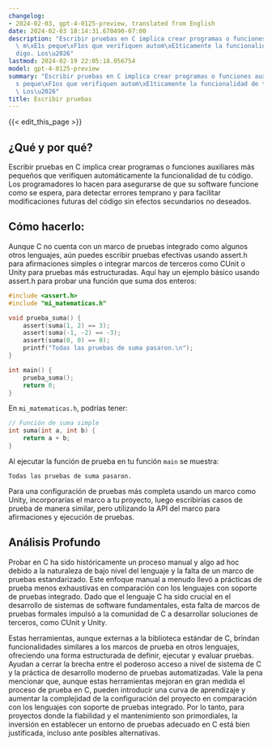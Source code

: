 ```yaml
---
changelog:
- 2024-02-03, gpt-4-0125-preview, translated from English
date: 2024-02-03 18:14:31.670490-07:00
description: "Escribir pruebas en C implica crear programas o funciones auxiliares\
  \ m\xE1s peque\xF1os que verifiquen autom\xE1ticamente la funcionalidad de tu c\xF3\
  digo. Los\u2026"
lastmod: 2024-02-19 22:05:18.056754
model: gpt-4-0125-preview
summary: "Escribir pruebas en C implica crear programas o funciones auxiliares m\xE1\
  s peque\xF1os que verifiquen autom\xE1ticamente la funcionalidad de tu c\xF3digo.\
  \ Los\u2026"
title: Escribir pruebas
---
```


{{< edit_this_page >}}

## ¿Qué y por qué?
Escribir pruebas en C implica crear programas o funciones auxiliares más pequeños que verifiquen automáticamente la funcionalidad de tu código. Los programadores lo hacen para asegurarse de que su software funcione como se espera, para detectar errores temprano y para facilitar modificaciones futuras del código sin efectos secundarios no deseados.

## Cómo hacerlo:
Aunque C no cuenta con un marco de pruebas integrado como algunos otros lenguajes, aún puedes escribir pruebas efectivas usando assert.h para afirmaciones simples o integrar marcos de terceros como CUnit o Unity para pruebas más estructuradas. Aquí hay un ejemplo básico usando assert.h para probar una función que suma dos enteros:

```c
#include <assert.h>
#include "mi_matematicas.h"

void prueba_suma() {
    assert(suma(1, 2) == 3);
    assert(suma(-1, -2) == -3);
    assert(suma(0, 0) == 0);
    printf("Todas las pruebas de suma pasaron.\n");
}

int main() {
    prueba_suma();
    return 0;
}
```

En `mi_matematicas.h`, podrías tener:

```c
// Función de suma simple
int suma(int a, int b) {
    return a + b;
}
```

Al ejecutar la función de prueba en tu función `main` se muestra:

```
Todas las pruebas de suma pasaron.
```

Para una configuración de pruebas más completa usando un marco como Unity, incorporarías el marco a tu proyecto, luego escribirías casos de prueba de manera similar, pero utilizando la API del marco para afirmaciones y ejecución de pruebas.

## Análisis Profundo
Probar en C ha sido históricamente un proceso manual y algo ad hoc debido a la naturaleza de bajo nivel del lenguaje y la falta de un marco de pruebas estandarizado. Este enfoque manual a menudo llevó a prácticas de prueba menos exhaustivas en comparación con los lenguajes con soporte de pruebas integrado. Dado que el lenguaje C ha sido crucial en el desarrollo de sistemas de software fundamentales, esta falta de marcos de pruebas formales impulsó a la comunidad de C a desarrollar soluciones de terceros, como CUnit y Unity.

Estas herramientas, aunque externas a la biblioteca estándar de C, brindan funcionalidades similares a los marcos de prueba en otros lenguajes, ofreciendo una forma estructurada de definir, ejecutar y evaluar pruebas. Ayudan a cerrar la brecha entre el poderoso acceso a nivel de sistema de C y la práctica de desarrollo moderno de pruebas automatizadas. Vale la pena mencionar que, aunque estas herramientas mejoran en gran medida el proceso de prueba en C, pueden introducir una curva de aprendizaje y aumentar la complejidad de la configuración del proyecto en comparación con los lenguajes con soporte de pruebas integrado. Por lo tanto, para proyectos donde la fiabilidad y el mantenimiento son primordiales, la inversión en establecer un entorno de pruebas adecuado en C está bien justificada, incluso ante posibles alternativas.

